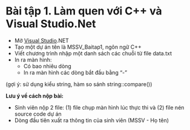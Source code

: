 # Bài tập 1. Làm quen với C++ và Visual Studio.Net

-   Mở [Visual Studio](https://visualstudio.microsoft.com/fr/downloads/).NET
-   Tạo một dự án tên là MSSV_Baitap1, ngôn ngữ C++
-   Viết chương trình nhập một danh sách các chuỗi từ file data.txt
-   In ra màn hình:
    -   Có bao nhiêu dòng
    -   In ra màn hình các dòng bắt đầu bằng “-”

(gợi ý: sử dụng kiểu string, hàm so sánh string::compare())

**Lưu ý về cách nộp bài:**

-   Sinh viên nộp 2 file: (1) file chụp màn hình lúc thực thi và (2) file nén source code dự án
-   Dòng đầu tiên xuất ra thông tin của sinh viên (MSSV - Họ tên)
